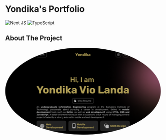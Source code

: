 # Yondika's Portfolio
![Next JS](https://img.shields.io/badge/Next-black?style=for-the-badge&logo=next.js&logoColor=white) ![TypeScript](https://img.shields.io/badge/typescript-%23007ACC.svg?style=for-the-badge&logo=typescript&logoColor=white)

## About The Project

<div align="center">
  <img src="./Portfolio-Preview.png" alt="Portfolio" width="auto" height="auto"  style="border-radius:50%">    
</div>
<br />
